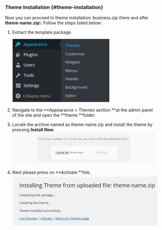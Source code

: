 ### Theme Installation {#theme-installation}

Now you can proceed to theme installation: business.zip \(here and after **theme-name.zip**\). Follow the steps listed below:

1. Extract the template package.

   ![](/assets/44import.png)

2. Navigate to the **Appearance &gt; Themes section **at the admin panel of the site and open the **theme **folder.

3. Locate the archive named as theme-name.zip and install the theme by pressing **Install Now**.![](/assets/452452import.png)

4. Next please press on **Activate **link.![](/assets/414import.png)



